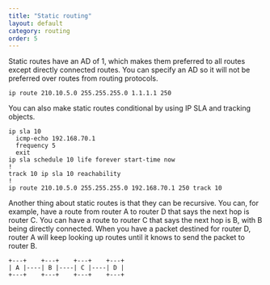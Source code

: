 ```yaml
---
title: "Static routing"
layout: default
category: routing
order: 5
---
```


Static routes have an AD of 1, which makes them preferred to all routes except directly connected routes. You can specify an AD so it will not be preferred over routes from routing protocols.

    ip route 210.10.5.0 255.255.255.0 1.1.1.1 250

You can also make static routes conditional by using IP SLA and tracking objects.

    ip sla 10
      icmp-echo 192.168.70.1
      frequency 5
      exit
    ip sla schedule 10 life forever start-time now
    !
    track 10 ip sla 10 reachability
    !
    ip route 210.10.5.0 255.255.255.0 192.168.70.1 250 track 10

Another thing about static routes is that they can be recursive. You can, for example, have a route from router A to router D that says the next hop is router C. You can have a route to router C that says the next hop is B, with B being directly connected. When you have a packet destined for router D, router A will keep looking up routes until it knows to send the packet to router B.

    +---+    +---+    +---+    +---+
    | A |----| B |----| C |----| D |
    +---+    +---+    +---+    +---+